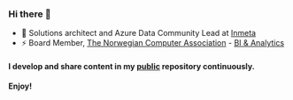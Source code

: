 ### Hi there 👋

- 💼 Solutions architect and Azure Data Community Lead at [Inmeta](https://inmeta.no/)
- ⚡ Board Member, [The Norwegian Computer Association](https://www.dataforeningen.no/) - [BI & Analytics](https://www.dataforeningen.no/faggruppe/bi-analytics/)


#### I develop and share content in my [public](https://github.com/davidaascorreia/public) repository continuously.

#### Enjoy!
